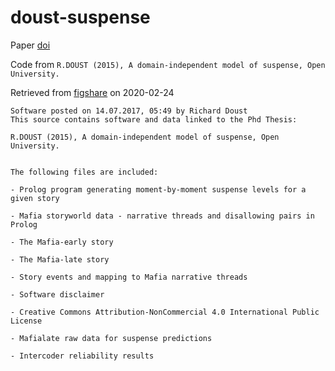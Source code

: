# doust-suspense

Paper [doi](https://doi.org/10.21954/ou.ro.0000ab68)

Code from `R.DOUST (2015), A domain-independent model of suspense, Open University.`

Retrieved from [figshare](https://figshare.com/articles/software/A_domain-independent_model_of_suspense_Prolog_implementation_and_data/5208862) on 2020-02-24

```
Software posted on 14.07.2017, 05:49 by Richard Doust
This source contains software and data linked to the Phd Thesis:

R.DOUST (2015), A domain-independent model of suspense, Open University.


The following files are included:

- Prolog program generating moment-by-moment suspense levels for a given story

- Mafia storyworld data - narrative threads and disallowing pairs in Prolog

- The Mafia-early story

- The Mafia-late story

- Story events and mapping to Mafia narrative threads

- Software disclaimer

- Creative Commons Attribution-NonCommercial 4.0 International Public License

- Mafialate raw data for suspense predictions

- Intercoder reliability results
```
